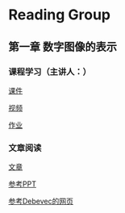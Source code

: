 # Reading Group

## 第一章 数字图像的表示

### 课程学习（主讲人：）

[课件]()

[视频]()

[作业]()

### 文章阅读

[文章](https://pan.baidu.com/s/1_Wd2TLC95UKKg5iAERhU0g)

[参考PPT]()

[参考Debevec的网页](https://www.pauldebevec.com/)

